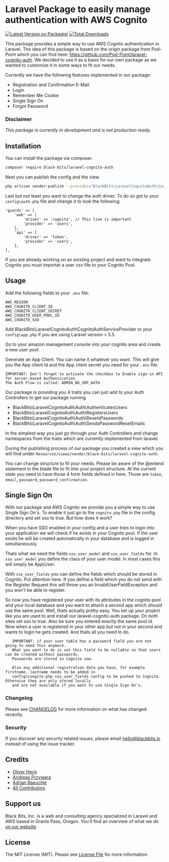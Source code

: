 # Laravel Package to easily manage authentication with AWS Cognito

[![Latest Version on Packagist](https://img.shields.io/packagist/v/black-bits/laravel-cognito-auth.svg?style=flat-square)](https://packagist.org/packages/black-bits/laravel-firewall)
[![Total Downloads](https://img.shields.io/packagist/dt/black-bits/laravel-cognito-auth.svg?style=flat-square)](https://packagist.org/packages/black-bits/laravel-firewall)

This package provides a simple way to use AWS Cognito authentication in Laravel. 
The idea of this package is based on the origin package from Pod-Point which you can find here: https://github.com/Pod-Point/laravel-cognito-auth.
We decided to use it as a basis for our own package as we wanted to customize it in some ways to fit our needs. 

Currently we have the following features implemented in our package:

- Registration and Confirmation E-Mail
- Login
- Remember Me Cookie
- Single Sign On
- Forgot Password


### Disclaimer
_This package is currently in development and is not production ready._

## Installation

You can install the package via composer.

```bash
composer require black-bits/laravel-cognito-auth
```

Next you can publish the config and the view.

```bash
php artisan vendor:publish --provider="BlackBits\LaravelCognitoAuth\CognitoAuthServiceProvider"
```

Last but not least you want to change the auth driver. 
To do so got to your `config\auth.php` file and change it to look the following:

```
'guards' => [
    'web' => [
        'driver' => 'cognito', // This line is important 
        'provider' => 'users',
    ],
    'api' => [
        'driver' => 'token',
        'provider' => 'users',
    ],
],
```


If you are already working on an existing project and want to integrate Cognito you must importat a user csv 
file to your Cognito Pool.


## Usage

Add the following fields to your `.env` file:

```
AWS_REGION
AWS_COGNITO_CLIENT_ID
AWS_COGNITO_CLIENT_SECRET
AWS_COGNITO_USER_POOL_ID
AWS_COGNITO_SSO
```

Add BlackBits\LaravelCognitoAuth\CognitoAuthServiceProvider to your `config\app.php` if you are using Laravel version < 5.5.

Go to your amazon management console into your cognito area and create a new user pool. 

Generate an App Client. You can name it whatever you want. This will give you the App client id and the App client secret
you need for your `.env` file. 

```
IMPORTANT: Don't forget to activate the checkbox to Enable sign-in API for server-based Authentication. 
The Auth Flow is called: ADMIN_NO_SRP_AUTH
```

Our package is providing you 4 traits you can just add to your Auth Controllers to get our package running.

- BlackBits\LaravelCognitoAuth\Auth\AuthenticatesUsers
- BlackBits\LaravelCognitoAuth\Auth\RegistersUsers
- BlackBits\LaravelCognitoAuth\Auth\ResetsPasswords
- BlackBits\LaravelCognitoAuth\Auth\SendsPasswordResetEmails


In the simplest way you just go through your Auth Controllers and change namespaces from the traits which are currently implemented from laravel.

During the publishing process of our package you created a view which you will find under `Resources/views/vendor/black-bits/laravel-cognito-auth`. 

You can change structure to fit your needs. Please be aware of the @extend statement in the blade file to fit into your project structure. 
At the current state you need to have those 4 form fields defined in here. Those are `token`, `email`, `password`, `password_confirmation`. 

## Single Sign On

With our package and AWS Cognito we provide you a simple way to use Single Sign On's. To enable it just go to the `cognito.php`
file in the config directory and set sso to true. But how does it work? 

When you have SSO enabled in your config and a user tries to login into your application we will check if he exists 
in your Cognito pool. If the user exists he will be created automatically in your database and is logged in simultaneously.

Thats what we need the fields `sso_user_model` and `sso_user_fields` for. In `sso_user_model` you define the class of your user model.
In most cases this will simply be App\User. 

With `sso_user_fields` you can define the fields which should be stored in Cognito. Put attention here. If you define a field 
which you do not send with the Register Request this will throw you an InvalidUserFieldException and you won't be able to register. 

So now you have registered your user with its attributes in the cognito pool and your local database and you want to attach a second 
app which should use the same pool. Well, thats actually pretty easy. You set up your project like you are used to and install our 
laravel-cognito-auth package. On both sites set sso to true. Also be sure you entered exactly the same pool id. 
Now when a user is registered in your other app but not in your second and wants to login he gets created. And thats all you need to do. 


```
   IMPORTANT: if your user table has a password field you are not going to need this anymore. 
   What you want to do is set this field to be nullable so that users can be created without passwords. 
   Passwords are stored in Cognito now. 
   
   Also any additional registration data you have, for example firstname, lastname needs to be added in 
   config\congito.php sso_user_fields config to be pushed to Cognito. Otherwise they are only stored locally 
   and are not available if you want to use Single Sign On's. 
```

### Changelog

Please see [CHANGELOG](CHANGELOG.md) for more information on what has changed recently.

### Security

If you discover any security related issues, please email [hello@blackbits.io](mailto:hello@blackbits.io) instead of using the issue tracker.

## Credits

- [Oliver Heck](https://github.com/oheck)
- [Andreas Przywara](https://github.com/aprzywara)
- [Adrian Raeuchle](https://github.com/araeuchle)
- [All Contributors](../../contributors)

## Support us

Black Bits, Inc. is a web and consulting agency specialized in Laravel and AWS based in Grants Pass, Oregon. You'll find an overview of what we do [on our website](https://blackbits.io).

## License

The MIT License (MIT). Please see [License File](LICENSE.md) for more information.